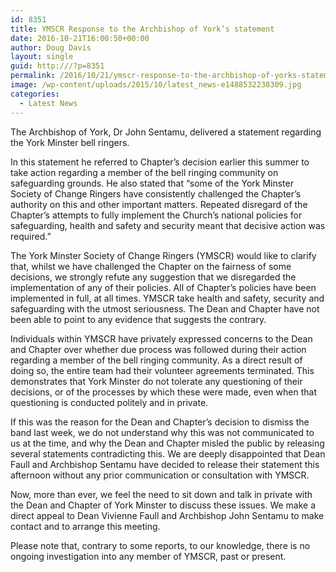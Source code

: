 ```yaml
---
id: 8351
title: YMSCR Response to the Archbishop of York’s statement
date: 2016-10-21T16:00:50+00:00
author: Doug Davis
layout: single
guid: http:///?p=8351
permalink: /2016/10/21/ymscr-response-to-the-archbishop-of-yorks-statement/
image: /wp-content/uploads/2015/10/latest_news-e1488532238309.jpg
categories:
  - Latest News
---
```

The Archbishop of York, Dr John Sentamu, delivered a statement regarding the York Minster bell ringers.

In this statement he referred to Chapter’s decision earlier this summer to take action regarding a member of the bell ringing community on safeguarding grounds. He also stated that “some of the York Minster Society of Change Ringers have consistently challenged the Chapter’s authority on this and other important matters. Repeated disregard of the Chapter’s attempts to fully implement the Church’s national policies for safeguarding, health and safety and security meant that decisive action was required.”

The York Minster Society of Change Ringers (YMSCR) would like to clarify that, whilst we have challenged the Chapter on the fairness of some decisions, we strongly refute any suggestion that we disregarded the implementation of any of their policies. All of Chapter’s policies have been implemented in full, at all times. YMSCR take health and safety, security and safeguarding with the utmost seriousness. The Dean and Chapter have not been able to point to any evidence that suggests the contrary.

Individuals within YMSCR have privately expressed concerns to the Dean and Chapter over whether due process was followed during their action regarding a member of the bell ringing community. As a direct result of doing so, the entire team had their volunteer agreements terminated. This demonstrates that York Minster do not tolerate any questioning of their decisions, or of the processes by which these were made, even when that questioning is conducted politely and in private.

If this was the reason for the Dean and Chapter’s decision to dismiss the band last week, we do not understand why this was not communicated to us at the time, and why the Dean and Chapter misled the public by releasing several statements contradicting this. We are deeply disappointed that Dean Faull and Archbishop Sentamu have decided to release their statement this afternoon without any prior communication or consultation with YMSCR.

Now, more than ever, we feel the need to sit down and talk in private with the Dean and Chapter of York Minster to discuss these issues. We make a direct appeal to Dean Vivienne Faull and Archbishop John Sentamu to make contact and to arrange this meeting.

Please note that, contrary to some reports, to our knowledge, there is no ongoing investigation into any member of YMSCR, past or present.
